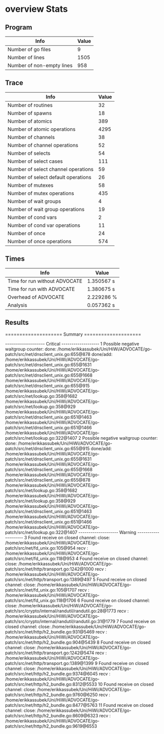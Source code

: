 # overview Stats

## Program
| Info | Value |
| - | - |
| Number of go files | 9 |
| Number of lines | 1505 |
| Number of non-empty lines | 958 |


## Trace
| Info | Value |
| - | - |
| Number of routines | 32 |
| Number of spawns | 18 |
| Number of atomics | 389 |
| Number of atomic operations | 4295 |
| Number of channels | 38 |
| Number of channel operations | 52 |
| Number of selects | 54 |
| Number of select cases | 111 |
| Number of select channel operations | 59 |
| Number of select default operations | 26 |
| Number of mutexes | 58 |
| Number of mutex operations | 435 |
| Number of wait groups | 4 |
| Number of wait group operations | 19 |
| Number of cond vars | 2 |
| Number of cond var operations | 11 |
| Number of once | 24| 
| Number of once operations | 574 |


## Times
| Info | Value |
| - | - |
| Time for run without ADVOCATE | 1.350567 s |
| Time for run with ADVOCATE | 1.380675 s |
| Overhead of ADVOCATE | 2.229286 % |
| Analysis | 0.057362 s |


## Results
==================== Summary ====================

-------------------- Critical -------------------
1 Possible negative waitgroup counter:
	done: /home/erikkassubek/Uni/HiWi/ADVOCATE/go-patch/src/net/dnsclient_unix.go:655@878
	done/add: 
		/home/erikkassubek/Uni/HiWi/ADVOCATE/go-patch/src/net/dnsclient_unix.go:655@1631
		/home/erikkassubek/Uni/HiWi/ADVOCATE/go-patch/src/net/dnsclient_unix.go:655@1668
		/home/erikkassubek/Uni/HiWi/ADVOCATE/go-patch/src/net/dnsclient_unix.go:655@915
		/home/erikkassubek/Uni/HiWi/ADVOCATE/go-patch/src/net/lookup.go:358@1682
		/home/erikkassubek/Uni/HiWi/ADVOCATE/go-patch/src/net/lookup.go:358@929
		/home/erikkassubek/Uni/HiWi/ADVOCATE/go-patch/src/net/dnsclient_unix.go:651@1463
		/home/erikkassubek/Uni/HiWi/ADVOCATE/go-patch/src/net/dnsclient_unix.go:651@1466
		/home/erikkassubek/Uni/HiWi/ADVOCATE/go-patch/src/net/lookup.go:322@1407
2 Possible negative waitgroup counter:
	done: /home/erikkassubek/Uni/HiWi/ADVOCATE/go-patch/src/net/dnsclient_unix.go:655@915
	done/add: 
		/home/erikkassubek/Uni/HiWi/ADVOCATE/go-patch/src/net/dnsclient_unix.go:655@1631
		/home/erikkassubek/Uni/HiWi/ADVOCATE/go-patch/src/net/dnsclient_unix.go:655@1668
		/home/erikkassubek/Uni/HiWi/ADVOCATE/go-patch/src/net/dnsclient_unix.go:655@878
		/home/erikkassubek/Uni/HiWi/ADVOCATE/go-patch/src/net/lookup.go:358@1682
		/home/erikkassubek/Uni/HiWi/ADVOCATE/go-patch/src/net/lookup.go:358@929
		/home/erikkassubek/Uni/HiWi/ADVOCATE/go-patch/src/net/dnsclient_unix.go:651@1463
		/home/erikkassubek/Uni/HiWi/ADVOCATE/go-patch/src/net/dnsclient_unix.go:651@1466
		/home/erikkassubek/Uni/HiWi/ADVOCATE/go-patch/src/net/lookup.go:322@1407
-------------------- Warning --------------------
3 Found receive on closed channel:
	close: /home/erikkassubek/Uni/HiWi/ADVOCATE/go-patch/src/net/fd_unix.go:105@954
	recv : /home/erikkassubek/Uni/HiWi/ADVOCATE/go-patch/src/net/fd_unix.go:118@953
4 Found receive on closed channel:
	close: /home/erikkassubek/Uni/HiWi/ADVOCATE/go-patch/src/net/http/transport.go:1242@1000
	recv : /home/erikkassubek/Uni/HiWi/ADVOCATE/go-patch/src/net/http/transport.go:1389@497
5 Found receive on closed channel:
	close: /home/erikkassubek/Uni/HiWi/ADVOCATE/go-patch/src/net/fd_unix.go:105@1707
	recv : /home/erikkassubek/Uni/HiWi/ADVOCATE/go-patch/src/net/fd_unix.go:118@1706
6 Found receive on closed channel:
	close: /home/erikkassubek/Uni/HiWi/ADVOCATE/go-patch/src/crypto/internal/randutil/randutil.go:28@1773
	recv : /home/erikkassubek/Uni/HiWi/ADVOCATE/go-patch/src/crypto/internal/randutil/randutil.go:31@1779
7 Found receive on closed channel:
	close: /home/erikkassubek/Uni/HiWi/ADVOCATE/go-patch/src/net/http/h2_bundle.go:931@5469
	recv : /home/erikkassubek/Uni/HiWi/ADVOCATE/go-patch/src/net/http/h2_bundle.go:904@5439
8 Found receive on closed channel:
	close: /home/erikkassubek/Uni/HiWi/ADVOCATE/go-patch/src/net/http/transport.go:1242@5474
	recv : /home/erikkassubek/Uni/HiWi/ADVOCATE/go-patch/src/net/http/transport.go:1389@1399
9 Found receive on closed channel:
	close: /home/erikkassubek/Uni/HiWi/ADVOCATE/go-patch/src/net/http/h2_bundle.go:9374@6045
	recv : /home/erikkassubek/Uni/HiWi/ADVOCATE/go-patch/src/net/http/h2_bundle.go:8312@5533
10 Found receive on closed channel:
	close: /home/erikkassubek/Uni/HiWi/ADVOCATE/go-patch/src/net/http/h2_bundle.go:9760@6250
	recv : /home/erikkassubek/Uni/HiWi/ADVOCATE/go-patch/src/net/http/h2_bundle.go:8477@5763
11 Found receive on closed channel:
	close: /home/erikkassubek/Uni/HiWi/ADVOCATE/go-patch/src/net/http/h2_bundle.go:8609@6323
	recv : /home/erikkassubek/Uni/HiWi/ADVOCATE/go-patch/src/net/http/h2_bundle.go:9619@6553
